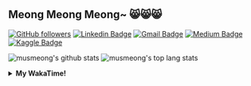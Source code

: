 ## Meong Meong Meong~ 😸😸😸

[![GitHub followers](https://img.shields.io/github/followers/musmeong?label=Follow&style=social)](https://github.com/musmeong/?tab=follow) [![Linkedin Badge](https://img.shields.io/badge/-Muhamad%20Mustain-blue?style=flat-square&logo=Linkedin&logoColor=white&link=https://www.linkedin.com/in/muhamad-mustain/)](https://www.linkedin.com/in/muhamad-mustain/) [![Gmail Badge](https://img.shields.io/badge/-muhmd.mustain@gmail.com-c14438?style=flat-square&logo=Gmail&logoColor=white&link=mailto:muhmd.mustain@gmail.com)](mailto:muhmd.mustain@gmail.com) [![Medium Badge](https://img.shields.io/badge/musmeong-12100E?style=flat-square&logo=medium&logoColor=white&link=https://www.medium.com/musmeong)](https://www.medium.com/musmeong) [![Kaggle Badge](https://img.shields.io/badge/-musmeong-20BEFF?style=flat-square&logo=Kaggle&logoColor=white&link=https://www.kaggle.com/musmeong)](https://www.kaggle.com/musmeong)

![musmeong's github stats](https://github-readme-stats.vercel.app/api?username=musmeong&show_icons=true&theme=tokyonight) 
![musmeong's top lang stats](https://github-readme-stats.vercel.app/api/top-langs/?username=musmeong&show_icons=true&theme=tokyonight&layout=compact&langs_count=10)

<details>
  <summary><b>My WakaTime!</b></summary>
  <br>
  
  <!--START_SECTION:waka-->
![Lines of code](https://img.shields.io/badge/From%20Hello%20World%20I%27ve%20Written-55057%20lines%20of%20code-blue)

**I'm an Early 🐤** 

```text
🌞 Morning    3 commits      ░░░░░░░░░░░░░░░░░░░░░░░░░   3.19% 
🌆 Daytime    57 commits     ███████████████░░░░░░░░░░   60.64% 
🌃 Evening    19 commits     █████░░░░░░░░░░░░░░░░░░░░   20.21% 
🌙 Night      15 commits     ████░░░░░░░░░░░░░░░░░░░░░   15.96%

```
📅 **I'm Most Productive on Saturday** 

```text
Monday       10 commits     ██░░░░░░░░░░░░░░░░░░░░░░░   10.64% 
Tuesday      8 commits      ██░░░░░░░░░░░░░░░░░░░░░░░   8.51% 
Wednesday    7 commits      █░░░░░░░░░░░░░░░░░░░░░░░░   7.45% 
Thursday     6 commits      █░░░░░░░░░░░░░░░░░░░░░░░░   6.38% 
Friday       20 commits     █████░░░░░░░░░░░░░░░░░░░░   21.28% 
Saturday     22 commits     █████░░░░░░░░░░░░░░░░░░░░   23.4% 
Sunday       21 commits     █████░░░░░░░░░░░░░░░░░░░░   22.34%

```


📊 **This Week I Spent My Time On** 

```text
⌚︎ Time Zone: Asia/Jakarta

💬 Programming Languages: 
Dart                     5 hrs 48 mins       ██████████████████████░░░   90.17% 
Git Config               11 mins             ░░░░░░░░░░░░░░░░░░░░░░░░░   2.98% 
Other                    11 mins             ░░░░░░░░░░░░░░░░░░░░░░░░░   2.94% 
YAML                     8 mins              ░░░░░░░░░░░░░░░░░░░░░░░░░   2.13% 
Groovy                   6 mins              ░░░░░░░░░░░░░░░░░░░░░░░░░   1.65%

🔥 Editors: 
Android Studio           6 hrs 14 mins       ████████████████████████░   96.92% 
Excel                    11 mins             ░░░░░░░░░░░░░░░░░░░░░░░░░   3.08%

💻 Operating System: 
Windows                  6 hrs 26 mins       █████████████████████████   100.0%

```

**I Mostly Code in Jupyter Notebook** 

```text
Jupyter Notebook         7 repos             ████████████████░░░░░░░░░   63.64% 
Python                   2 repos             ████░░░░░░░░░░░░░░░░░░░░░   18.18% 
JavaScript               1 repo              ██░░░░░░░░░░░░░░░░░░░░░░░   9.09% 
Kotlin                   1 repo              ██░░░░░░░░░░░░░░░░░░░░░░░   9.09%

```



 Last Updated on 28/07/2021
<!--END_SECTION:waka-->
</details>
